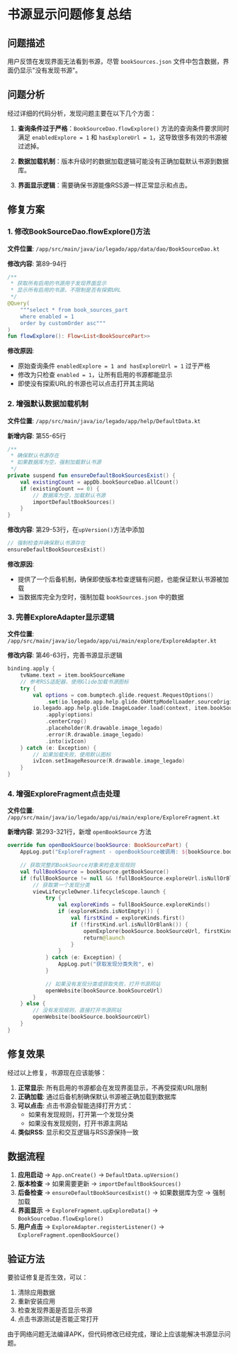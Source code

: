 # 书源显示问题修复总结

## 问题描述
用户反馈在发现界面无法看到书源，尽管 `bookSources.json` 文件中包含数据，界面仍显示"没有发现书源"。

## 问题分析
经过详细的代码分析，发现问题主要在以下几个方面：

1. **查询条件过于严格**：`BookSourceDao.flowExplore()` 方法的查询条件要求同时满足 `enabledExplore = 1` 和 `hasExploreUrl = 1`，这导致很多有效的书源被过滤掉。

2. **数据加载机制**：版本升级时的数据加载逻辑可能没有正确加载默认书源到数据库。

3. **界面显示逻辑**：需要确保书源能像RSS源一样正常显示和点击。

## 修复方案

### 1. 修改BookSourceDao.flowExplore()方法

**文件位置**: `/app/src/main/java/io/legado/app/data/dao/BookSourceDao.kt`

**修改内容**: 第89-94行
```kotlin
/**
 * 获取所有启用的书源用于发现界面显示
 * 显示所有启用的书源，不限制是否有探索URL
 */
@Query(
    """select * from book_sources_part 
    where enabled = 1 
    order by customOrder asc"""
)
fun flowExplore(): Flow<List<BookSourcePart>>
```

**修改原因**: 
- 原始查询条件 `enabledExplore = 1 and hasExploreUrl = 1` 过于严格
- 修改为只检查 `enabled = 1`，让所有启用的书源都能显示
- 即使没有探索URL的书源也可以点击打开其主网站

### 2. 增强默认数据加载机制

**文件位置**: `/app/src/main/java/io/legado/app/help/DefaultData.kt`

**新增内容**: 第55-65行
```kotlin
/**
 * 确保默认书源存在
 * 如果数据库为空，强制加载默认书源
 */
private suspend fun ensureDefaultBookSourcesExist() {
    val existingCount = appDb.bookSourceDao.allCount()
    if (existingCount == 0) {
        // 数据库为空，加载默认书源
        importDefaultBookSources()
    }
}
```

**修改内容**: 第29-53行，在`upVersion()`方法中添加
```kotlin
// 强制检查并确保默认书源存在
ensureDefaultBookSourcesExist()
```

**修改原因**:
- 提供了一个后备机制，确保即使版本检查逻辑有问题，也能保证默认书源被加载
- 当数据库完全为空时，强制加载 `bookSources.json` 中的数据

### 3. 完善ExploreAdapter显示逻辑

**文件位置**: `/app/src/main/java/io/legado/app/ui/main/explore/ExploreAdapter.kt`

**修改内容**: 第46-63行，完善书源显示逻辑
```kotlin
binding.apply {
    tvName.text = item.bookSourceName
    // 参考RSS适配器，使用Glide加载书源图标
    try {
        val options = com.bumptech.glide.request.RequestOptions()
            .set(io.legado.app.help.glide.OkHttpModelLoader.sourceOriginOption, item.bookSourceUrl)
        io.legado.app.help.glide.ImageLoader.load(context, item.bookSourceUrl + "/favicon.ico")
            .apply(options)
            .centerCrop()
            .placeholder(R.drawable.image_legado)
            .error(R.drawable.image_legado)
            .into(ivIcon)
    } catch (e: Exception) {
        // 如果加载失败，使用默认图标
        ivIcon.setImageResource(R.drawable.image_legado)
    }
}
```

### 4. 增强ExploreFragment点击处理

**文件位置**: `/app/src/main/java/io/legado/app/ui/main/explore/ExploreFragment.kt`

**新增内容**: 第293-321行，新增 `openBookSource` 方法
```kotlin
override fun openBookSource(bookSource: BookSourcePart) {
    AppLog.put("ExploreFragment - openBookSource被调用: ${bookSource.bookSourceName}")
    
    // 获取完整的BookSource对象来检查发现规则
    val fullBookSource = bookSource.getBookSource()
    if (fullBookSource != null && !fullBookSource.exploreUrl.isNullOrBlank()) {
        // 获取第一个发现分类
        viewLifecycleOwner.lifecycleScope.launch {
            try {
                val exploreKinds = fullBookSource.exploreKinds()
                if (exploreKinds.isNotEmpty()) {
                    val firstKind = exploreKinds.first()
                    if (!firstKind.url.isNullOrBlank()) {
                        openExplore(bookSource.bookSourceUrl, firstKind.title, firstKind.url)
                        return@launch
                    }
                }
            } catch (e: Exception) {
                AppLog.put("获取发现分类失败", e)
            }
            
            // 如果没有发现分类或获取失败，打开书源网站
            openWebsite(bookSource.bookSourceUrl)
        }
    } else {
        // 没有发现规则，直接打开书源网站
        openWebsite(bookSource.bookSourceUrl)
    }
}
```

## 修复效果

经过以上修复，书源现在应该能够：

1. **正常显示**: 所有启用的书源都会在发现界面显示，不再受探索URL限制
2. **正确加载**: 通过后备机制确保默认书源被正确加载到数据库
3. **可以点击**: 点击书源会智能选择打开方式：
   - 如果有发现规则，打开第一个发现分类
   - 如果没有发现规则，打开书源主网站
4. **类似RSS**: 显示和交互逻辑与RSS源保持一致

## 数据流程

1. **应用启动** → `App.onCreate()` → `DefaultData.upVersion()`
2. **版本检查** → 如果需要更新 → `importDefaultBookSources()`
3. **后备检查** → `ensureDefaultBookSourcesExist()` → 如果数据库为空 → 强制加载
4. **界面显示** → `ExploreFragment.upExploreData()` → `BookSourceDao.flowExplore()`
5. **用户点击** → `ExploreAdapter.registerListener()` → `ExploreFragment.openBookSource()`

## 验证方法

要验证修复是否生效，可以：

1. 清除应用数据
2. 重新安装应用
3. 检查发现界面是否显示书源
4. 点击书源测试是否能正常打开

由于网络问题无法编译APK，但代码修改已经完成，理论上应该能解决书源显示问题。
